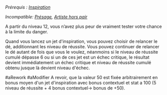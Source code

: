 *Prérequis : [Inspiration](../../1.%20Talent%20de%20base/Inspiration.md)*

*Incompatible: [Présage](Présage.md), [Artiste hors pair](Artiste%20hors%20pair.md)*

A partir du niveau 12, vous n’avez plus peur de vraiment tester votre chance à la limite du danger.

Quand vous lancez un jet d'inspiration, vous pouvez choisir de relancer le dé, additionnant les niveau de réussite. Vous pouvez continuer de relancer le dé autant de fois que vous le voulez, néanmoins si le niveau de réussite cumulé dépasse 6 ou si un de ces jet est un échec critique, le résultat devient immédiatement un échec critique et niveau de réussite cumulé obtenu jusque là devient niveau d'échec.

#aRework  #aModifier  A revoir, que la valeur 50 est fixée arbitrairement en bonus moyen d'un jet d'inspiration avec bonus contextuel et stat a 100 (5 niveau de réussite + 4 bonus contextuel-> bonus de +50).